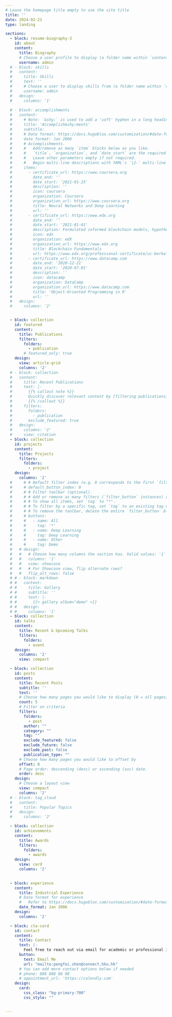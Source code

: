 ```yaml
---
# Leave the homepage title empty to use the site title
title: ''
date: 2024-02-21
type: landing

sections:
  - block: resume-biography-3
    id: about
    content:
      title: Biography
      # Choose a user profile to display (a folder name within `content/authors/`)
      username: admin
  # - block: skills
  #   content:
  #     title: Skills
  #     text: ''
  #     # Choose a user to display skills from (a folder name within `content/authors/`)
  #     username: admin
  #   design:
  #     columns: '1'
 
  # - block: accomplishments
  #   content:
  #     # Note: `&shy;` is used to add a 'soft' hyphen in a long heading.
  #     title: 'Accomplish&shy;ments'
  #     subtitle:
  #     # Date format: https://docs.hugoblox.com/customization/#date-format
  #     date_format: Jan 2006
  #     # Accomplishments.
  #     #   Add/remove as many `item` blocks below as you like.
  #     #   `title`, `organization`, and `date_start` are the required parameters.
  #     #   Leave other parameters empty if not required.
  #     #   Begin multi-line descriptions with YAML's `|2-` multi-line prefix.
  #     items:
  #       - certificate_url: https://www.coursera.org
  #         date_end: ''
  #         date_start: '2021-01-25'
  #         description: ''
  #         icon: coursera
  #         organization: Coursera
  #         organization_url: https://www.coursera.org
  #         title: Neural Networks and Deep Learning
  #         url: ''
  #       - certificate_url: https://www.edx.org
  #         date_end: ''
  #         date_start: '2021-01-01'
  #         description: Formulated informed blockchain models, hypotheses, and use cases.
  #         icon: edx
  #         organization: edX
  #         organization_url: https://www.edx.org
  #         title: Blockchain Fundamentals
  #         url: https://www.edx.org/professional-certificate/uc-berkeleyx-blockchain-fundamentals
  #       - certificate_url: https://www.datacamp.com
  #         date_end: '2020-12-21'
  #         date_start: '2020-07-01'
  #         description: ''
  #         icon: datacamp
  #         organization: DataCamp
  #         organization_url: https://www.datacamp.com
  #         title: 'Object-Oriented Programming in R'
  #         url: ''
  #   design:
  #     columns: '2'


  - block: collection
    id: featured
    content:
      title: Publications
      filters:
        folders:
          - publication
        # featured_only: true
    design:
      view: article-grid
      columns: '2'
  # - block: collection
  #   content:
  #     title: Recent Publications
  #     text: |-
  #       {{% callout note %}}
  #       Quickly discover relevant content by [filtering publications](./publication/).
  #       {{% /callout %}}
  #     filters:
  #       folders:
  #         - publication
  #       exclude_featured: true
  #   design:
  #     columns: '2'
  #     view: citation
  - block: collection
    id: projects
    content:
      title: Projects
      filters:
        folders:
          - project
    design:
      columns: '2'
  #     # # Default filter index (e.g. 0 corresponds to the first `filter_button` instance below).
  #     # default_button_index: 0
  #     # # Filter toolbar (optional).
  #     # # Add or remove as many filters (`filter_button` instances) as you like.
  #     # # To show all items, set `tag` to "*".
  #     # # To filter by a specific tag, set `tag` to an existing tag name.
  #     # # To remove the toolbar, delete the entire `filter_button` block.
  #     # buttons:
  #     #   - name: All
  #     #     tag: '*'
  #     #   - name: Deep Learning
  #     #     tag: Deep Learning
  #     #   - name: Other
  #     #     tag: Demo
  #   # design:
  #   #   # Choose how many columns the section has. Valid values: '1' or '2'.
  #   #   columns: '1'
  #   #   view: showcase
  #   #   # For Showcase view, flip alternate rows?
  #   #   flip_alt_rows: false
  # # - block: markdown
  # #   content:
  # #     title: Gallery
  # #     subtitle: ''
  # #     text: |-
  # #       {{< gallery album="demo" >}}
  # #   design:
  # #     columns: '1'
  - block: collection
    id: talks
    content:
      title: Recent & Upcoming Talks
      filters:
        folders:
          - event
    design:
      columns: '2'
      view: compact

  - block: collection
    id: posts
    content:
      title: Recent Posts
      subtitle: ''
      text: ''
      # Choose how many pages you would like to display (0 = all pages)
      count: 5
      # Filter on criteria
      filters:
        folders:
          - post
        author: ""
        category: ""
        tag: ""
        exclude_featured: false
        exclude_future: false
        exclude_past: false
        publication_type: ""
      # Choose how many pages you would like to offset by
      offset: 0
      # Page order: descending (desc) or ascending (asc) date.
      order: desc
    design:
      # Choose a layout view
      view: compact
      columns: '2'
  # - block: tag_cloud
  #   content:
  #     title: Popular Topics
  #   design:
  #     columns: '2'

  - block: collection
    id: achievements
    content:
      title: Awards
      filters:
        folders:
          - awards
    design:
      view: card
      columns: '2'
       

  - block: experience
    content:
      title: Industrial Experience
      # Date format for experience
      #   Refer to https://docs.hugoblox.com/customization/#date-format
      date_format: Jan 2006
    design:
      columns: '2'

  - block: cta-card
    id: contact
    content:
      title: Contact
      text: |-
        Feel free to reach out via email for academic or professional inquiries.
      button:
        text: Email Me
        url: "mailto:pengfei.shen@connect.hku.hk"
      # You can add more contact options below if needed
      # phone: 888 888 88 88
      # appointment_url: 'https://calendly.com'
    design:
      card:
        css_class: "bg-primary-700"
        css_style: ""


---
```

